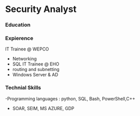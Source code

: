 # Security Analyst

### Education

### Expierence 
IT Trainee @ WEPCO
- Networking
- SQL
IT Trainee @ EHO
- routing and subnetting
- Windows Server & AD
  
### Technial Skills
  -Programming languages : python, SQL, Bash, PowerShell,C++
  - SOAR, SEIM, MS AZURE, GDP

